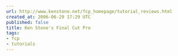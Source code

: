 ```yaml
---
url: http://www.kenstone.net/fcp_homepage/tutorial_reviews.html
created_at: 2006-06-29 17:29 UTC
published: false
title: Ken Stone's Final Cut Pro
tags:
- fcp
- tutorials
---
```



